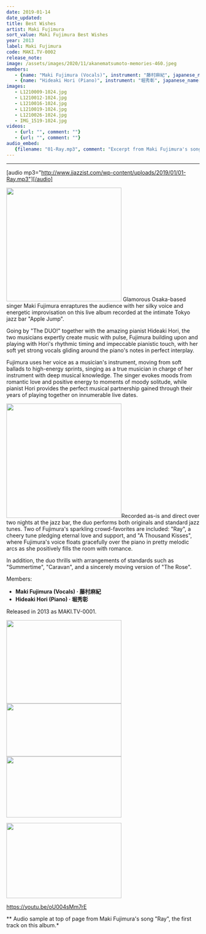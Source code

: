 ```yaml
---
date: 2019-01-14
date_updated: 
title: Best Wishes
artist: Maki Fujimura
sort_value: Maki Fujimura Best Wishes
year: 2013
label: Maki Fujimura
code: MAKI.TV-0002
release_note: 
image: /assets/images/2020/11/akanematsumoto-memories-460.jpeg
members:
   - {name: "Maki Fujimura (Vocals)", instrument: "藤村麻紀", japanese_name: , url: ""}
   - {name: "Hideaki Hori (Piano)", instrument: "堀秀彰", japanese_name: , url: ""}
images: 
   - L1210009-1024.jpg
   - L1210012-1024.jpg
   - L1210016-1024.jpg
   - L1210019-1024.jpg
   - L1210026-1024.jpg
   - IMG_1519-1024.jpg
videos: 
   - {url: "", comment: ""}
   - {url: "", comment: ""}
audio_embed:
   {filename: "01-Ray.mp3", comment: "Excerpt from Maki Fujimura's song \"Ray\", the first track on this album:"}
---
```

---
[audio mp3="http://www.jjazzist.com/wp-content/uploads/2019/01/01-Ray.mp3"][/audio]

<a href="http://www.jjazzist.com/wp-content/uploads/2018/08/L1210009.jpg"><img class="size-medium wp-image-3244 alignright" src="http://www.jjazzist.com/wp-content/uploads/2018/08/L1210009-300x296.jpg" alt="" width="300" height="296" /></a>
Glamorous Osaka-based singer Maki Fujimura enraptures the audience with her silky voice and energetic improvisation on this live album recorded at the intimate Tokyo jazz bar "Apple Jump".

Going by "The DUO!" together with the amazing pianist Hideaki Hori, the two musicians expertly create music with pulse, Fujimura building upon and playing with Hori's rhythmic timing and impeccable pianistic touch, with her soft yet strong vocals gliding around the piano's notes in perfect interplay.

Fujimura uses her voice as a musician's instrument, moving from soft ballads to high-energy sprints, singing as a true musician in charge of her instrument with deep musical knowledge. The singer evokes moods from romantic love and positive energy to moments of moody solitude, while pianist Hori provides the perfect musical partnership gained through their years of playing together on innumerable live dates.

<a href="http://www.jjazzist.com/wp-content/uploads/2018/08/L1210012.jpg"><img class="size-medium wp-image-3245 alignright" src="http://www.jjazzist.com/wp-content/uploads/2018/08/L1210012-300x298.jpg" alt="" width="300" height="298" /></a>Recorded as-is and direct over two nights at the jazz bar, the duo performs both originals and standard jazz tunes. Two of Fujimura's sparkling crowd-favorites are included: "Ray", a cheery tune pledging eternal love and support, and "A Thousand Kisses", where Fujimura's voice floats gracefully over the piano in pretty melodic arcs as she positively fills the room with romance.

In addition, the duo thrills with arrangements of standards such as "Summertime", "Caravan", and a sincerely moving version of "The Rose".

Members:
<ul>
 	<li><strong>Maki Fujimura (Vocals) · 藤村麻紀</strong></li>
 	<li><strong>Hideaki Hori (Piano) · 堀秀彰</strong></li>
</ul>
Released in 2013 as MAKI.TV-0001.

<a href="http://www.jjazzist.com/wp-content/uploads/2018/08/L1210016.jpg"><img class="alignnone size-medium wp-image-3246" src="http://www.jjazzist.com/wp-content/uploads/2018/08/L1210016-300x217.jpg" alt="" width="300" height="217" /></a> <a href="http://www.jjazzist.com/wp-content/uploads/2018/08/L1210019.jpg"><img class="alignnone size-medium wp-image-3247" src="http://www.jjazzist.com/wp-content/uploads/2018/08/L1210019-300x138.jpg" alt="" width="300" height="138" /></a> <a href="http://www.jjazzist.com/wp-content/uploads/2018/08/L1210026.jpg"><img class="alignnone size-medium wp-image-3248" src="http://www.jjazzist.com/wp-content/uploads/2018/08/L1210026-300x159.jpg" alt="" width="300" height="159" /></a>

<a href="http://www.jjazzist.com/wp-content/uploads/2018/12/IMG_1519.jpg"><img class="alignnone size-medium wp-image-3251" src="http://www.jjazzist.com/wp-content/uploads/2018/12/IMG_1519-300x196.jpg" alt="" width="300" height="196" /></a>

https://youtu.be/oU004sMm7rE

** Audio sample at top of page from Maki Fujimura's song "Ray", the first track on this album.*


